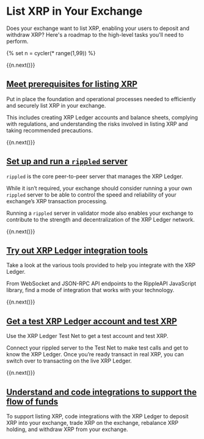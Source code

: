 # List XRP in Your Exchange

Does your exchange want to list XRP, enabling your users to deposit and withdraw XRP? Here's a roadmap to the high-level tasks you'll need to perform.

{% set n = cycler(* range(1,99)) %}

<span class="use-case-step-num">{{n.next()}}</span>
<!-- <span class="use-case-step-length">(1 hour)</span> -->
## [Meet prerequisites for listing XRP](xxxxx.html)

Put in place the foundation and operational processes needed to efficiently and securely list XRP in your exchange.

This includes creating XRP Ledger accounts and balance sheets, complying with regulations, and understanding the risks involved in listing XRP and taking recommended precautions.


<span class="use-case-step-num">{{n.next()}}</span>
<!-- <span class="use-case-step-length">(1 hour)</span> -->
## [Set up and run a `rippled` server](xxxxx.html)

`rippled` is the core peer-to-peer server that manages the XRP Ledger.

While it isn’t required, your exchange should consider running a your own `rippled` server to be able to control the speed and reliability of your exchange’s XRP transaction processing.

Running a `rippled` server in validator mode also enables your exchange to contribute to the strength and decentralization of the XRP Ledger network.


<span class="use-case-step-num">{{n.next()}}</span>
<!-- <span class="use-case-step-length">(1 hour)</span> -->
## [Try out XRP Ledger integration tools](xxxxx.html)

Take a look at the various tools provided to help you integrate with the XRP Ledger.

From WebSocket and JSON-RPC API endpoints to the RippleAPI JavaScript library, find a mode of integration that works with your technology.


<span class="use-case-step-num">{{n.next()}}</span>
<!-- <span class="use-case-step-length">(1 hour)</span> -->
## [Get a test XRP Ledger account and test XRP](xxxxx.html)

Use the XRP Ledger Test Net to get a test account and test XRP.

Connect your rippled server to the Test Net to make test calls and get to know the XRP Ledger. Once you’re ready transact in real XRP, you can switch over to transacting on the live XRP Ledger.


<span class="use-case-step-num">{{n.next()}}</span>
<!-- <span class="use-case-step-length">(1 hour)</span> -->
## [Understand and code integrations to support the flow of funds](xxxxx.html)

To support listing XRP, code integrations with the XRP Ledger to deposit XRP into your exchange, trade XRP on the exchange, rebalance XRP holding, and withdraw XRP from your exchange.
